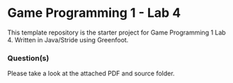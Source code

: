 # Game Programming 1 - Lab 4

This template repository is the starter project for Game Programming 1 Lab 4. Written in Java/Stride using Greenfoot.

### Question(s)

Please take a look at the attached PDF and source folder.